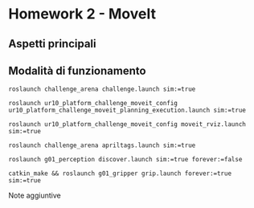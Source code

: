 # Homework 2 - MoveIt

## Aspetti principali


## Modalità di funzionamento

```
roslaunch challenge_arena challenge.launch sim:=true
```

```
roslaunch ur10_platform_challenge_moveit_config ur10_platform_challenge_moveit_planning_execution.launch sim:=true
```

```
roslaunch ur10_platform_challenge_moveit_config moveit_rviz.launch sim:=true
```

```
roslaunch challenge_arena apriltags.launch sim:=true
```

```
roslaunch g01_perception discover.launch sim:=true forever:=false
```

```
catkin_make && roslaunch g01_gripper grip.launch forever:=true sim:=true
```

Note aggiuntive

